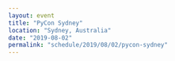 ```yaml
---
layout: event
title: "PyCon Sydney"
location: "Sydney, Australia"
date: "2019-08-02"
permalink: "schedule/2019/08/02/pycon-sydney"
---
```

